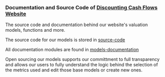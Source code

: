 ### Documentation and Source Code of [Discounting Cash Flows Website](https://discountingcashflows.com/)
The source code and documentation behind our website's valuation models, functions and more.

The source code for our models is stored in [source-code](https://github.com/DiscountingCashFlows/Documentation/tree/main/source-code)

All documentation modules are found in [models-documentation](https://github.com/DiscountingCashFlows/Documentation/tree/main/models-documentation)

Open sourcing our models supports our committment to full transparency and allows our users to fully understand the logic behind the selection of the metrics used and edit those base models or create new ones.
